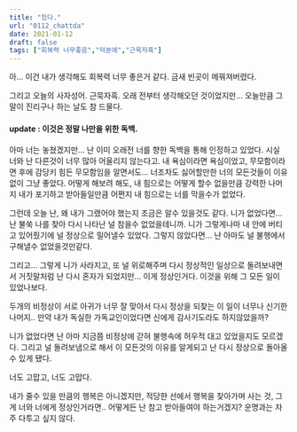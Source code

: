 ```yaml
---
title: "찼다."
url: "0112_chattda"
date: 2021-01-12
draft: false
tags: ["회복력 너무좋음","덕분에","근묵자흑"]
---
```

아... 이건 내가 생각해도 회복력 너무 좋은거 같다. 금새 빈곳이 메꿔져버렸다.

그리고 오늘의 사자성어. 근묵자흑. 오래 전부터 생각해오던 것이었지만...
오늘만큼 그말이 진리구나 하는 날도 참 드물다.

#### update : 이것은 정말 나만을 위한 독백.

아마 너는 놓쳤겠지만...
난 이미 오래전 너를 향한 독백을 통해 인정하고 있었다.
시실 너와 난 다른것이 너무 많아 어울리지 않는다고.
내 욕심이라면 욕심이었고,
무모함이라면 후에 감당키 힘든 무모함임을 알면서도...
너조차도 싫어할만한 너의 모든것들이 이유없이 그냥 좋았다.
어떻게 해보려 해도, 내 힘으로는 어떻게 할수 없을만큼 강력한 나머지
내가 포기하고 받아들일만큼 어쩐지 내 힘으로는 너를 막을수가 없었다.

그런데 오늘 난, 왜 내가 그랬어야 했는지 조금은 알수 있을것도 같다.
니가 없었다면... 난 불쑥 나를 찾아 다시 나타난 널 참을수 없었을테니까.
니가 그렇게나마 내 안에 버티고 있어줬기에 널 정상으로 밀어낼수 있었다.
그렇지 않았다면... 난 아마도 널 불행에서 구해낼수 없었을것만같다.

그리고... 그렇게 니가 사라지고,
또 널 위로해주며 다시 정상적인 일상으로 돌려보내면서
거짓말처럼 난 다시 혼자가 되었지만... 이게 정상인거다.
이것을 위해 그 모든 일이 있었나보다.

두개의 비정상이 서로 아귀가 너무 잘 맞아서 다시 정상을 되찾는 이 일이
너무나 신기한 나머지.. 
만약 내가 독실한 가독교인이었다면 신에게 감사기도라도 하지않았을까?

니가 없었다면 난 아마 지금쯤 비정상에 갇혀
불행속에 허우적 대고 있었을지도 모르겠다.
그리고 널 돌려보냄으로 해서 이 모든것의 이유를 알게되고
난 다시 정상으로 돌아올수 있게 됐다.

너도 고맙고, 너도 고맙다.

내가 줄수 있을 만큼의 행복은 아니겠지만,
적당한 선에서 행복을 찾아가며 사는 것,
그게 너와 너에게 정상인거라면..
어떻게든 난 참고 받아들여야 하는거겠지?
운명과는 자주 다투고 싶지 않다.
